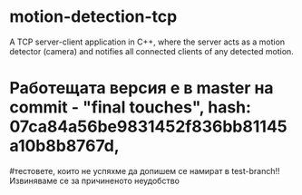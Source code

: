 # motion-detection-tcp
A TCP server-client application in C++, where the server acts as a motion detector (camera) and notifies all connected clients of any detected motion.
# Работещата версия е в master на commit - "final touches", hash: 07ca84a56be9831452f836bb81145a10b8b8767d,
#тестовете, които не успяхме да допишем се намират в test-branch!! Извиняваме се за причиненото неудобство
